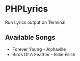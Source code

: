 # PHPLyrics
Run Lyrics output on Terminal

## Available Songs
- Forever Young - Alphaville
- Birds Of A Feather - Billie Eilish
